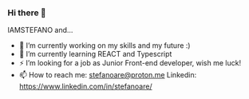 ### Hi there 👋

<!--
**iamstefano/iamstefano** is a ✨ _special_ ✨ repository because its `README.md` (this file) appears on your GitHub profile.

Here are some ideas to get you started: -->
IAMSTEFANO and...

- 🔭 I’m currently working on my skills and my future :)
- 🌱 I’m currently learning REACT and Typescript
- ⚡ I’m looking for a job as Junior Front-end developer, wish me luck!
- 📫 How to reach me: stefanoare@proton.me
    Linkedin: https://www.linkedin.com/in/stefanoare/
<!-- - 😄 Pronouns: He/Him
- ⚡ Fun fact: ... -->

